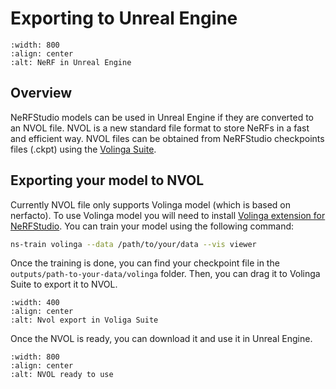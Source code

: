 # Exporting to Unreal Engine

 ```{image} imgs/desolation_unreal.png
 :width: 800 
 :align: center 
 :alt: NeRF in Unreal Engine 
 ``` 

## Overview

NeRFStudio models can be used in Unreal Engine if they are converted to an NVOL file. NVOL is a new standard file format to store NeRFs in a fast and efficient way. NVOL files can be obtained from NeRFStudio checkpoints files (.ckpt) using the [Volinga Suite](https://volinga.ai/).


## Exporting your model to NVOL
Currently NVOL file only supports Volinga model (which is based on nerfacto). To use Volinga model you will need to install [Volinga extension for NeRFStudio](https://github.com/Volinga/volinga-model). You can train your model using the following command:

```bash
ns-train volinga --data /path/to/your/data --vis viewer
```

Once the training is done, you can find your checkpoint file in the `outputs/path-to-your-data/volinga` folder. Then, you can drag it to Volinga Suite to export it to NVOL.

 ```{image} imgs/export_nvol.png 
 :width: 400 
 :align: center 
 :alt: Nvol export in Voliga Suite 
 ``` 

Once the NVOL is ready, you can download it and use it in Unreal Engine.

 ```{image} imgs/nvol_ready.png 
 :width: 800 
 :align: center 
 :alt: NVOL ready to use 
 ``` 